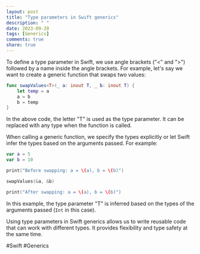 ```yaml
---
layout: post
title: "Type parameters in Swift generics"
description: " "
date: 2023-09-20
tags: [Generics]
comments: true
share: true
---
```


To define a type parameter in Swift, we use angle brackets ("<" and ">") followed by a name inside the angle brackets. For example, let's say we want to create a generic function that swaps two values:

```swift
func swapValues<T>(_ a: inout T, _ b: inout T) {
    let temp = a
    a = b
    b = temp
}
```

In the above code, the letter "T" is used as the type parameter. It can be replaced with any type when the function is called.

When calling a generic function, we specify the types explicitly or let Swift infer the types based on the arguments passed. For example:

```swift
var a = 5
var b = 10

print("Before swapping: a = \(a), b = \(b)")

swapValues(&a, &b)

print("After swapping: a = \(a), b = \(b)")
```

In this example, the type parameter "T" is inferred based on the types of the arguments passed (`Int` in this case).

Using type parameters in Swift generics allows us to write reusable code that can work with different types. It provides flexibility and type safety at the same time.

#Swift #Generics